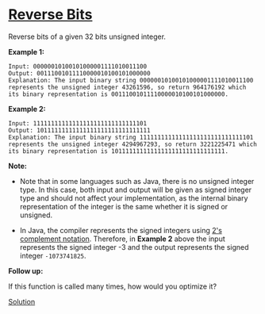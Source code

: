 # [Reverse Bits](https://leetcode.com/explore/challenge/card/july-leetcoding-challenge/545/week-2-july-8th-july-14th/3388/)

Reverse bits of a given 32 bits unsigned integer.

**Example 1:**

```
Input: 00000010100101000001111010011100
Output: 00111001011110000010100101000000
Explanation: The input binary string 00000010100101000001111010011100 represents the unsigned integer 43261596, so return 964176192 which its binary representation is 00111001011110000010100101000000.
```

**Example 2:**

```
Input: 11111111111111111111111111111101
Output: 10111111111111111111111111111111
Explanation: The input binary string 11111111111111111111111111111101 represents the unsigned integer 4294967293, so return 3221225471 which its binary representation is 10111111111111111111111111111111.
```

**Note:**

-   Note that in some languages such as Java, there is no unsigned integer type. In this case, both input and output will be given as signed integer type and should not affect your implementation, as the internal binary representation of the integer is the same whether it is signed or unsigned.

-   In Java, the compiler represents the signed integers using [2's complement notation](https://en.wikipedia.org/wiki/Two%27s_complement). Therefore, in **Example 2** above the input represents the signed integer -3 and the output represents the signed integer `-1073741825`.

**Follow up:**

If this function is called many times, how would you optimize it?

[Solution](https://leetcode.com/articles/reverse-bits/)
